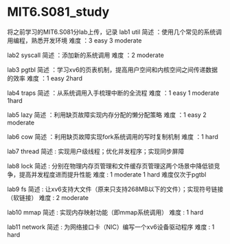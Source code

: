 # MIT6.S081_study
将之前学习的MIT6.S081分lab上传，记录
lab1 util
简述 ：使⽤⼏个常⻅的系统调⽤编程，熟悉开发环境
难度 ：3 easy 3 moderate

lab2 syscall
简述 ：添加新的系统调⽤
难度 ：2 moderate

lab3 pgtbl
简述 ：学习xv6的⻚表机制，提⾼⽤户空间和内核空间之间传递数据的效率
难度 ：1 easy 2hard

lab4 traps
简述 ：从系统调⽤⼊⼿梳理中断的全流程
难度 ：1 easy 1 moderate 1hard

lab5 lazy
简述 ：利⽤缺⻚故障实现内存分配的懒分配策略
难度 ：1 easy 2 moderate 

lab6 cow
简述 ：利⽤缺⻚故障实现fork系统调⽤的写时复制机制
难度 ：1 hard

lab7 thread
简述 : 实现⽤户级线程；优化并发程序；实现同步屏障

lab8 lock
简述 : 分别在物理内存⻚管理和⽂件缓存⻚管理这两个场景中降低锁竞争，提⾼并发程度进⽽提升性能
难度 : 1 moderate 1 hard 难度仅次于pgtbl

lab9 fs
简述 : 让xv6⽀持⼤⽂件（原来只⽀持268MB以下的⽂件）；实现符号链接（软链接）
难度 : 2 moderate

lab10 mmap
简述 : 实现内存映射功能（即mmap系统调⽤）
难度 : 1 hard

lab11 network
简述 : 为⽹络接⼝卡（NIC）编写⼀个xv6设备驱动程序
难度 : 1 hard
